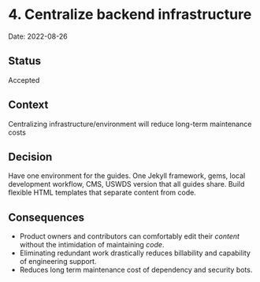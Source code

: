 # 4. Centralize backend infrastructure

Date: 2022-08-26

## Status

Accepted

## Context

Centralizing infrastructure/environment will reduce long-term maintenance costs

## Decision

Have one environment for the guides. One Jekyll framework, gems, local development workflow, CMS, USWDS version that all guides share. Build flexible HTML templates that separate content from code.

## Consequences

* Product owners and contributors can comfortably edit their _content_ without the intimidation of maintaining _code_.
* Eliminating redundant work drastically reduces billability and capability of engineering support.
* Reduces long term maintenance cost of dependency and security bots.
